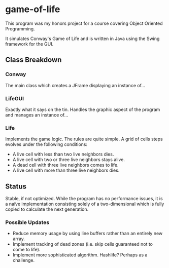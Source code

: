 # game-of-life

This program was my honors project for a course covering Object Oriented Programming.

It simulates Conway's Game of Life and is written in Java using the Swing framework for the GUI.

<h2>Class Breakdown</h2>

<h3>Conway</h3>

The main class which creates a JFrame displaying an instance of...

<h3>LifeGUI</h3>

Exactly what it says on the tin. Handles the graphic aspect of the program and manages an instance of...

<h3>Life</h3>

Implements the game logic. The rules are quite simple. A grid of cells steps evolves under the following conditions:

<ul>
<li>A live cell with less than two live neighbors dies.</li>
<li>A live cell with two or three live neighbors stays alive.</li>
<li>A dead cell with three live neighbors comes to life.</li>
<li>A live cell with more than three live neighbors dies.</li>
</ul>

<h2>Status</h2>

Stable, if not optimized. While the program has no performance issues, it is a naïve implementation consisting solely of a two-dimensional which is fully copied to calculate the next generation.

<h3>Possible Updates</h3>

<ul>
<li>Reduce memory usage by using line buffers rather than an entirely new array.</li>
<li>Implement tracking of dead zones (i.e. skip cells guaranteed not to come to life).</li>
<li>Implement more sophisticated algorithm. Hashlife? Perhaps as a challenge.</li>
</ul>
